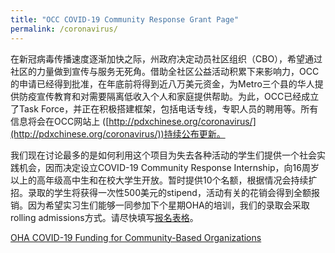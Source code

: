 ```yaml
---
title: "OCC COVID-19 Community Response Grant Page"
permalink: /coronavirus/
---
```


在新冠病毒传播速度逐渐加快之际，州政府决定动员社区组织（CBO），希望通过社区的力量做到宣传与服务无死角。借助全社区公益活动积累下来影响力，OCC的申请已经得到批准，在年底前将得到近八万美元资金，为Metro三个县的华人提供防疫宣传教育和对需要隔离低收入个人和家庭提供帮助。为此，OCC已经成立了Task Force，并正在积极搭建框架，包括电话专线，专职人员的聘用等。所有信息将会在OCC网站上 ([http://pdxchinese.org/coronavirus/](http://pdxchinese.org/coronavirus/))持续公布更新。

我们现在讨论最多的是如何利用这个项目为失去各种活动的学生们提供一个社会实践机会，因而决定设立COVID-19 Community Response Internship，向16周岁以上的高年级高中生和在校大学生开放。暂时提供10个名额，根据情况会持续扩招。录取的学生将获得一次性500美元的stipend，活动有关的花销会得到全额报销。因为希望实习生们能够一同参加下个星期OHA的培训，我们的录取会采取rolling admissions方式。请尽快填写[报名表格](https://docs.google.com/forms/d/e/1FAIpQLSfkQbyH2lc3voR0aCBaZae0ZcndOnwwR5iFYxThN3jxoJNJ6Q/viewform?usp=sf_link)。

[OHA COVID-19 Funding for Community-Based Organizations](https://www.oregon.gov/oha/PH/ABOUT/Pages/Community-Engagement.aspx?wp984=se:%22friendship%22)
